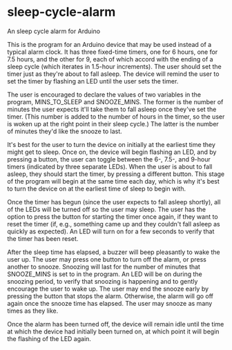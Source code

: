 # sleep-cycle-alarm
An sleep cycle alarm for Arduino

This is the program for an Arduino device that may be used instead of a typical alarm clock. 
It has three fixed-time timers, one for 6 hours, one for 7.5 hours, and the other for 9, each 
of which accord with the ending of a sleep cycle (which iterates in 1.5-hour increments). 
The user should set the timer just as they're about to fall asleep. The device will remind the 
user to set the timer by flashing an LED until the user sets the timer. 

The user is encouraged to declare the values of two variables in the program, MINS_TO_SLEEP and 
SNOOZE_MINS. The former is the number of minutes the user expects it'll take them to fall asleep
once they've set the timer. (This number is added to the number of hours in the timer, so the user 
is woken up at the right point in their sleep cycle.) The latter is the number of minutes they'd
like the snooze to last.

It's best for the user to turn the device on initially at the earliest time they might get to sleep.
Once on, the device will begin flashing an LED, and by pressing a button, the user can toggle between
the 6-, 7.5-, and 9-hour timers (indicated by three separate LEDs). When the user is about to fall asleep,
they should start the timer, by pressing a different button. This stage of the program will begin at 
the same time each day, which is why it's best to turn the device on at the earliest time of sleep
to begin with. 

Once the timer has begun (since the user expects to fall asleep shortly), all of the LEDs will be
turned off so the user may sleep. The user has the option to press the button for starting the timer
once again, if they want to reset the timer (if, e.g., something came up and they couldn't fall asleep
as quickly as expected). An LED will turn on for a few seconds to verify that the timer has been reset.

After the sleep time has elapsed, a buzzer will beep pleasantly to wake the user up. The user may press one
button to turn off the alarm, or press another to snooze. Snoozing will last for the number of minutes
that SNOOZE_MINS is set to in the program. An LED will be on during the snoozing period, to verify 
that snoozing is happening and to gently encourage the user to wake up. The user may end the snooze early
by pressing the button that stops the alarm. Otherwise, the alarm will go off again once the snooze time has 
elapsed. The user may snooze as many times as they like. 

Once the alarm has been turned off, the device will remain idle until the time at which the device
had initially been turned on, at which point it will begin the flashing of the LED again. 
